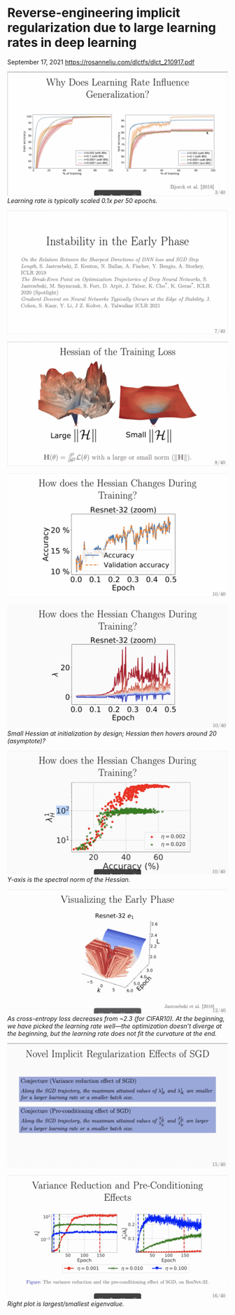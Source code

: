 <div class="next-subtitled"></div>

# Reverse-engineering implicit regularization due to large learning rates in deep learning

September 17, 2021
<https://rosanneliu.com/dlctfs/dlct_210917.pdf>

![](jastrzebski-dlct-sgd-optimizers.md-assets/2021-09-17-13-21-37.png)
*Learning rate is typically scaled 0.1x per 50 epochs.*

![](jastrzebski-dlct-sgd-optimizers.md-assets/2021-09-17-13-22-04.png)

![](jastrzebski-dlct-sgd-optimizers.md-assets/2021-09-17-13-22-23.png)

![](jastrzebski-dlct-sgd-optimizers.md-assets/2021-09-17-13-22-53.png)

![](jastrzebski-dlct-sgd-optimizers.md-assets/2021-09-17-13-25-18.png)
*Small Hessian at initialization by design; Hessian then hovers around 20 (asymptote)?*

![](jastrzebski-dlct-sgd-optimizers.md-assets/2021-09-17-13-26-52.png)
*Y-axis is the spectral norm of the Hessian.*

![](jastrzebski-dlct-sgd-optimizers.md-assets/2021-09-17-13-30-25.png)
*As cross-entropy loss decreases from ~2.3 (for CIFAR10). At the beginning, we have picked the learning rate well—the optimization doesn’t diverge at the beginning, but the learning rate does not fit the curvature at the end.*

![](jastrzebski-dlct-sgd-optimizers.md-assets/2021-09-17-13-52-58.png)

![](jastrzebski-dlct-sgd-optimizers.md-assets/2021-09-17-14-00-21.png)
*Right plot is largest/smallest eigenvalue.*

